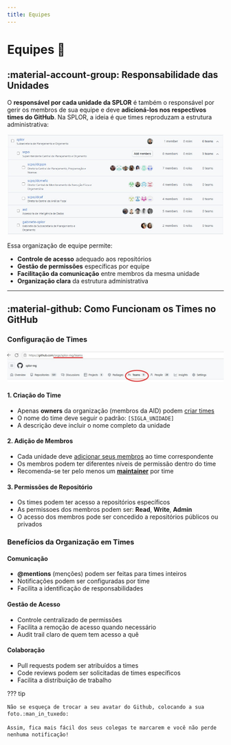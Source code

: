 ```yaml
---
title: Equipes
---
```


# Equipes 👥

## :material-account-group: Responsabilidade das Unidades

O **responsável por cada unidade da SPLOR** é também o responsável por gerir os membros de sua equipe e deve **adicioná-los nos respectivos times do GitHub**. Na SPLOR, a ideia é que times reproduzam a estrutura administrativa:

![gestao-equipe-github](../../assets/gestao-splor/equipe.jpg)

Essa organização de equipe permite:

- **Controle de acesso** adequado aos repositórios
- **Gestão de permissões** específicas por equipe
- **Facilitação da comunicação** entre membros da mesma unidade
- **Organização clara** da estrutura administrativa


---

## :material-github: Como Funcionam os Times no GitHub

### Configuração de Times

![gestao-times-github](../../assets/gestao-splor/times.jpg)

#### 1. Criação do Time
- Apenas **owners** da organização (membros da AID) podem [criar times](https://github.com/orgs/splor-mg/teams)
- O nome do time deve seguir o padrão: `[SIGLA_UNIDADE]`
- A descrição deve incluir o nome completo da unidade

#### 2. Adição de Membros
- Cada unidade deve [adicionar seus membros](https://github.com/orgs/splor-mg/teams) ao time correspondente
- Os membros podem ter diferentes níveis de permissão dentro do time
- Recomenda-se ter pelo menos um **[maintainer](https://splor-mg.github.io/handbook/gestao_splor/governanca/papeis/#diferentes-niveis-de-permissao)** por time

#### 3. Permissões de Repositório
- Os times podem ter acesso a repositórios específicos
- As permissoes dos membros podem ser: **Read**, **Write**, **Admin**
- O acesso dos membros pode ser concedido a repositórios públicos ou privados

### Benefícios da Organização em Times

#### Comunicação
- **@mentions** (menções) podem ser feitas para times inteiros
- Notificações podem ser configuradas por time
- Facilita a identificação de responsabilidades

#### Gestão de Acesso
- Controle centralizado de permissões
- Facilita a remoção de acesso quando necessário
- Audit trail claro de quem tem acesso a quê

#### Colaboração
- Pull requests podem ser atribuídos a times
- Code reviews podem ser solicitadas de times específicos
- Facilita a distribuição de trabalho

??? tip

    Não se esqueça de trocar a seu avatar do Github, colocando a sua foto.:man_in_tuxedo:
    
    Assim, fica mais fácil dos seus colegas te marcarem e você não perde nenhuma notificação! 